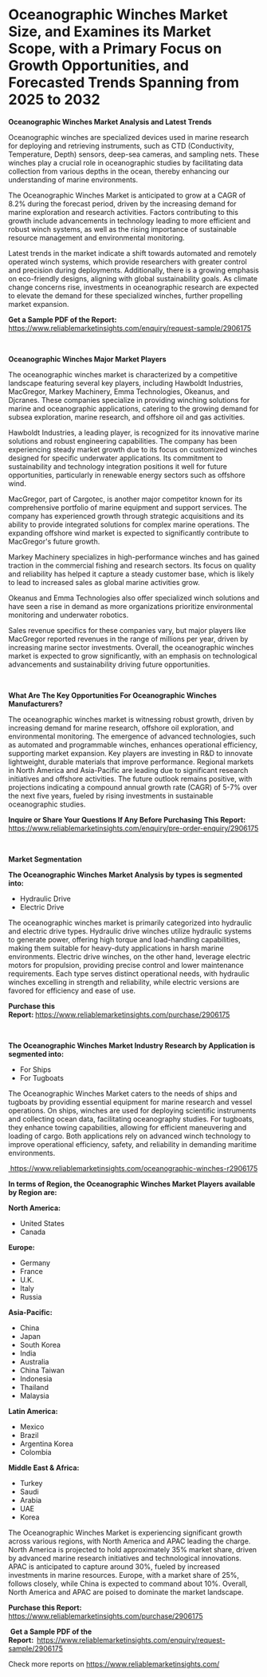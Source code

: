 <p><h1>Oceanographic Winches Market Size, and Examines its Market Scope, with a Primary Focus on Growth Opportunities, and Forecasted Trends Spanning from 2025 to 2032</h1></p><p><strong>Oceanographic Winches Market Analysis and Latest Trends</strong></p>
<p><p>Oceanographic winches are specialized devices used in marine research for deploying and retrieving instruments, such as CTD (Conductivity, Temperature, Depth) sensors, deep-sea cameras, and sampling nets. These winches play a crucial role in oceanographic studies by facilitating data collection from various depths in the ocean, thereby enhancing our understanding of marine environments.</p><p>The Oceanographic Winches Market is anticipated to grow at a CAGR of 8.2% during the forecast period, driven by the increasing demand for marine exploration and research activities. Factors contributing to this growth include advancements in technology leading to more efficient and robust winch systems, as well as the rising importance of sustainable resource management and environmental monitoring. </p><p>Latest trends in the market indicate a shift towards automated and remotely operated winch systems, which provide researchers with greater control and precision during deployments. Additionally, there is a growing emphasis on eco-friendly designs, aligning with global sustainability goals. As climate change concerns rise, investments in oceanographic research are expected to elevate the demand for these specialized winches, further propelling market expansion.</p></p>
<p><strong>Get a Sample PDF of the Report:&nbsp;</strong> <a href="https://www.reliablemarketinsights.com/enquiry/request-sample/2906175?utm_campaign=2532&utm_medium=2&utm_source=Github&utm_content=ia&utm_term=12032025&utm_id=oceanographic-winches">https://www.reliablemarketinsights.com/enquiry/request-sample/2906175</a></p>
<p>&nbsp;</p>
<p><strong>Oceanographic Winches Major Market Players</strong></p>
<p><p>The oceanographic winches market is characterized by a competitive landscape featuring several key players, including Hawboldt Industries, MacGregor, Markey Machinery, Emma Technologies, Okeanus, and Djcranes. These companies specialize in providing winching solutions for marine and oceanographic applications, catering to the growing demand for subsea exploration, marine research, and offshore oil and gas activities.</p><p>Hawboldt Industries, a leading player, is recognized for its innovative marine solutions and robust engineering capabilities. The company has been experiencing steady market growth due to its focus on customized winches designed for specific underwater applications. Its commitment to sustainability and technology integration positions it well for future opportunities, particularly in renewable energy sectors such as offshore wind.</p><p>MacGregor, part of Cargotec, is another major competitor known for its comprehensive portfolio of marine equipment and support services. The company has experienced growth through strategic acquisitions and its ability to provide integrated solutions for complex marine operations. The expanding offshore wind market is expected to significantly contribute to MacGregor's future growth.</p><p>Markey Machinery specializes in high-performance winches and has gained traction in the commercial fishing and research sectors. Its focus on quality and reliability has helped it capture a steady customer base, which is likely to lead to increased sales as global marine activities grow.</p><p>Okeanus and Emma Technologies also offer specialized winch solutions and have seen a rise in demand as more organizations prioritize environmental monitoring and underwater robotics.</p><p>Sales revenue specifics for these companies vary, but major players like MacGregor reported revenues in the range of millions per year, driven by increasing marine sector investments. Overall, the oceanographic winches market is expected to grow significantly, with an emphasis on technological advancements and sustainability driving future opportunities.</p></p>
<p>&nbsp;</p>
<p><strong>What Are The Key Opportunities For Oceanographic Winches Manufacturers?</strong></p>
<p><p>The oceanographic winches market is witnessing robust growth, driven by increasing demand for marine research, offshore oil exploration, and environmental monitoring. The emergence of advanced technologies, such as automated and programmable winches, enhances operational efficiency, supporting market expansion. Key players are investing in R&D to innovate lightweight, durable materials that improve performance. Regional markets in North America and Asia-Pacific are leading due to significant research initiatives and offshore activities. The future outlook remains positive, with projections indicating a compound annual growth rate (CAGR) of 5-7% over the next five years, fueled by rising investments in sustainable oceanographic studies.</p></p>
<p><strong>Inquire or Share Your Questions If Any Before Purchasing This Report:</strong> <a href="https://www.reliablemarketinsights.com/enquiry/pre-order-enquiry/2906175?utm_campaign=2532&utm_medium=2&utm_source=Github&utm_content=ia&utm_term=12032025&utm_id=oceanographic-winches">https://www.reliablemarketinsights.com/enquiry/pre-order-enquiry/2906175</a></p>
<p>&nbsp;</p>
<p><strong>Market Segmentation</strong></p>
<p><strong>The Oceanographic Winches Market Analysis by types is segmented into:</strong></p>
<p><ul><li>Hydraulic Drive</li><li>Electric Drive</li></ul></p>
<p><p>The oceanographic winches market is primarily categorized into hydraulic and electric drive types. Hydraulic drive winches utilize hydraulic systems to generate power, offering high torque and load-handling capabilities, making them suitable for heavy-duty applications in harsh marine environments. Electric drive winches, on the other hand, leverage electric motors for propulsion, providing precise control and lower maintenance requirements. Each type serves distinct operational needs, with hydraulic winches excelling in strength and reliability, while electric versions are favored for efficiency and ease of use.</p></p>
<p><strong>Purchase this Report:&nbsp;</strong><a href="https://www.reliablemarketinsights.com/purchase/2906175?utm_campaign=2532&utm_medium=2&utm_source=Github&utm_content=ia&utm_term=12032025&utm_id=oceanographic-winches">https://www.reliablemarketinsights.com/purchase/2906175</a></p>
<p>&nbsp;</p>
<p><strong>The Oceanographic Winches Market Industry Research by Application is segmented into:</strong></p>
<p><ul><li>For Ships</li><li>For Tugboats</li></ul></p>
<p><p>The Oceanographic Winches Market caters to the needs of ships and tugboats by providing essential equipment for marine research and vessel operations. On ships, winches are used for deploying scientific instruments and collecting ocean data, facilitating oceanography studies. For tugboats, they enhance towing capabilities, allowing for efficient maneuvering and loading of cargo. Both applications rely on advanced winch technology to improve operational efficiency, safety, and reliability in demanding maritime environments.</p></p>
<p><a href="https://www.reliablemarketinsights.com/oceanographic-winches-r2906175?utm_campaign=2532&utm_medium=2&utm_source=Github&utm_content=ia&utm_term=12032025&utm_id=oceanographic-winches">&nbsp;https://www.reliablemarketinsights.com/oceanographic-winches-r2906175</a></p>
<p><strong>In terms of Region, the Oceanographic Winches Market Players available by Region are:</strong></p>
<p>
    <p> <strong> North America: </strong>
        <ul>
            <li>United States</li>
            <li>Canada</li>
        </ul>
        </p> 
    <p> <strong> Europe: </strong>
        <ul>
            <li>Germany</li>
            <li>France</li>
            <li>U.K.</li>
            <li>Italy</li>
            <li>Russia</li>
        </ul>
        </p> 
    <p> <strong> Asia-Pacific: </strong>
        <ul>
            <li>China</li>
            <li>Japan</li>
            <li>South Korea</li>
            <li>India</li>
            <li>Australia</li>
            <li>China Taiwan</li>
            <li>Indonesia</li>
            <li>Thailand</li>
            <li>Malaysia</li>
        </ul>
        </p> 
    <p> <strong> Latin America: </strong>
        <ul>
            <li>Mexico</li>
            <li>Brazil</li>
            <li>Argentina Korea</li>
            <li>Colombia</li>
        </ul>
        </p> 
    <p> <strong> Middle East & Africa: </strong>
        <ul>
            <li>Turkey</li>
            <li>Saudi</li>
            <li>Arabia</li>
            <li>UAE</li>
            <li>Korea</li>
        </ul>
    </p>
    </p>
<p><p>The Oceanographic Winches Market is experiencing significant growth across various regions, with North America and APAC leading the charge. North America is projected to hold approximately 35% market share, driven by advanced marine research initiatives and technological innovations. APAC is anticipated to capture around 30%, fueled by increased investments in marine resources. Europe, with a market share of 25%, follows closely, while China is expected to command about 10%. Overall, North America and APAC are poised to dominate the market landscape.</p></p>
<p><strong>Purchase this Report: </strong><a href="https://www.reliablemarketinsights.com/purchase/2906175?utm_campaign=2532&utm_medium=2&utm_source=Github&utm_content=ia&utm_term=12032025&utm_id=oceanographic-winches">https://www.reliablemarketinsights.com/purchase/2906175</a></p>
<p>&nbsp;<strong>Get a Sample PDF of the Report:&nbsp;&nbsp;</strong><a href="https://www.reliablemarketinsights.com/enquiry/request-sample/2906175?utm_campaign=2532&utm_medium=2&utm_source=Github&utm_content=ia&utm_term=12032025&utm_id=oceanographic-winches">https://www.reliablemarketinsights.com/enquiry/request-sample/2906175</a></p>
<p><strong></strong></p>
<p>Check more reports on <a href="https://www.reliablemarketinsights.com/?utm_campaign=2532&utm_medium=2&utm_source=Github&utm_content=ia&utm_term=12032025&utm_id=oceanographic-winches">https://www.reliablemarketinsights.com/</a></p>